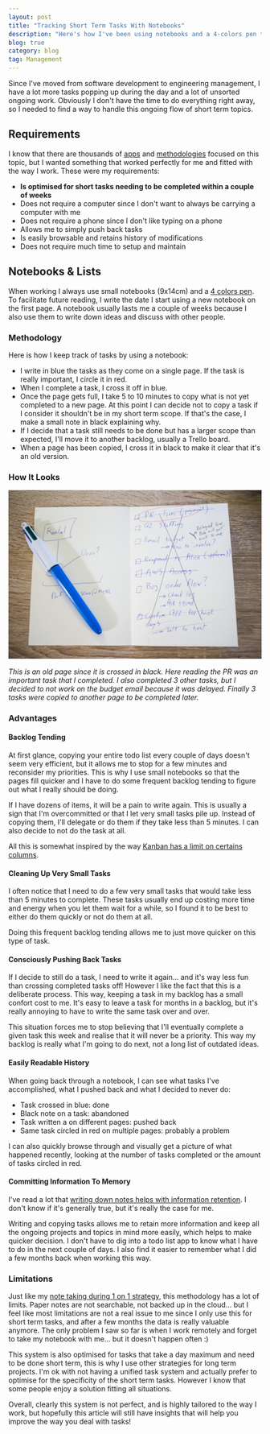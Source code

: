 ```yaml
---
layout: post
title: "Tracking Short Term Tasks With Notebooks"
description: "Here's how I've been using notebooks and a 4-colors pen to handle any small tasks coming my way."
blog: true
category: blog
tag: Management
---
```


Since I've moved from software development to engineering management, I have a lot more tasks popping up during the day and a lot of unsorted ongoing work. Obviously I don't have the time to do everything right away, so I needed to find a way to handle this ongoing flow of short term topics.

## Requirements

I know that there are thousands of [apps][1] and [methodologies][2] focused on this topic, but I wanted something that worked perfectly for me and fitted with the way I work. These were my requirements:

- **Is optimised for short tasks needing to be completed within a couple of weeks**
- Does not require a computer since I don't want to always be carrying a computer with me
- Does not require a phone since I don't like typing on a phone
- Allows me to simply push back tasks
- Is easily browsable and retains history of modifications
- Does not require much time to setup and maintain

## Notebooks & Lists

When working I always use small notebooks (9x14cm) and a [4 colors pen][3]. To facilitate future reading, I write the date I start using a new notebook on the first page. A notebook usually lasts me a couple of weeks because I also use them to write down ideas and discuss with other people.

### Methodology

Here is how I keep track of tasks by using a notebook:

- I write in blue the tasks as they come on a single page. If the task is really important, I circle it in red.
- When I complete a task, I cross it off in blue. 
- Once the page gets full, I take 5 to 10 minutes to copy what is not yet completed to a new page. At this point I can decide not to copy a task if I consider it shouldn't be in my short term scope. If that's the case, I make a small note in black explaining why.
- If I decide that a task still needs to be done but has a larger scope than expected, I'll move it to another backlog, usually a Trello board.
- When a page has been copied, I cross it in black to make it clear that it's an old version.

### How It Looks

<div class="image-wrapper" style="text-align: center"><img src="/assets/blog/note_todo.jpg" alt="Using notebook for todo list" style="padding: 0px; width: 700px;"/></div>

_This is an old page since it is crossed in black. Here reading the PR was an important task that I completed. I also completed 3 other tasks, but I decided to not work on the budget email because it was delayed. Finally 3 tasks were copied to another page to be completed later._

### Advantages

#### Backlog Tending

At first glance, copying your entire todo list every couple of days doesn't seem very efficient, but it allows me to stop for a few minutes and reconsider my priorities.  This is why I use small notebooks so that the pages fill quicker and I have to do some frequent backlog tending to figure out what I really should be doing.

If I have dozens of items, it will be a pain to write again. This is usually a sign that I'm overcommitted or that I let very small tasks pile up. Instead of copying them, I'll delegate or do them if they take less than 5 minutes. I can also decide to not do the task at all.

All this is somewhat inspired by the way [Kanban has a limit on certains columns][4].

#### Cleaning Up Very Small Tasks

I often notice that I need to do a few very small tasks that would take less than 5 minutes to complete. These tasks usually end up costing more time and energy when you let them wait for a while, so I found it to be best to either do them quickly or not do them at all.

Doing this frequent backlog tending allows me to just move quicker on this type of task.

#### Consciously Pushing Back Tasks

If I decide to still do a task, I need to write it again... and it's way less fun than crossing completed tasks off! However I like the fact that this is a deliberate process. This way, keeping a task in my backlog has a small confort cost to me. It's easy to leave a task for months in a backlog, but it's really annoying to have to write the same task over and over.

This situation forces me to stop believing that I'll eventually complete a given task this week and realise that it will never be a priority. This way my backlog is really what I'm going to do next, not a long list of outdated ideas.

#### Easily Readable History

When going back through a notebook, I can see what tasks I've accomplished, what I pushed back and what I decided to never do:

- Task crossed in blue: done
- Black note on a task: abandoned
- Task written a on different pages: pushed back
- Same task circled in red on multiple pages: probably a problem

I can also quickly browse through and visually get a picture of what happened recently, looking at the number of tasks completed or the amount of tasks circled in red.

#### Committing Information To Memory

I've read a lot that [writing down notes helps with information retention][5]. I don't know if it's generally true, but it's really the case for me.

Writing and copying tasks allows me to retain more information and keep all the ongoing projects and topics in mind more easily, which helps to make quicker decision. I don't have to dig into a todo list app to know what I have to do in the next couple of days. I also find it easier to remember what I did a few months back when working this way.

### Limitations

Just like my [note taking during 1 on 1 strategy][6], this methodology has a lot of limits. Paper notes are not searchable, not backed up in the cloud... but I feel like most limitations are not a real issue to me since I only use this for short term tasks, and after a few months the data is really valuable anymore. The only problem I saw so far is when I work remotely and forget to take my notebook with me... but it doesn't happen often :)

This system is also optimised for tasks that take a day maximum and need to be done short term, this is why I use other strategies for long term projects. I'm ok with not having a unified task system and actually prefer to optimise for the specificity of the short term tasks. However I know that some people enjoy a solution fitting all situations.

Overall, clearly this system is not perfect, and is highly tailored to the way I work, but hopefully this article will still have insights that will help you improve the way you deal with tasks!

[1]:	https://evernote.com/
[2]:	https://en.wikipedia.org/wiki/Getting_Things_Done
[3]:	http://amzn.to/2y2NXeg
[4]:	https://www.atlassian.com/agile/kanban/wip-limits
[5]:	http://www.npr.org/2016/04/17/474525392/attention-students-put-your-laptops-away
[6]:	/blog/2017/10/09/paper-note-taking-meetings/